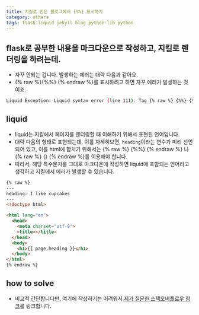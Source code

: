 ```yaml
---
title: 지킬로 만든 블로그에서 {%%} 표시하기
category: others
tags: flask liquid jekyll blog python-lib python 
---
```


## flask로 공부한 내용을 마크다운으로 작성하고, 지킬로 렌더링을 하려는데.

- 자꾸 안되는 겁니다. 발생하는 에러는 대략 다음과 같아요. 
- {% raw %}{%%} {% endraw %}를 표시하려고 하면 자꾸 에러가 발생하는 것이죠. 

```bash
Liquid Exception: Liquid syntax error (line 111): Tag {% raw %} {%%} {% endraw %} was not properly terminated with regexp: /\%\}/ in /Users/frhyme/frhyme.github.io/_posts/2018-07-11-flask_study_basic.md
```

## liquid 

- liquid는 지킬에서 페이지를 렌더링할 때 이해하기 위해서 표현된 언어입니다. 
- 대략 다음의 형태로 표현되는데, 이를 자세히보면, `heading`이라는 변수가 미리 선언되어 있고, 이를 html에 합치기 위해서는 {% raw %} {%%} {% endraw %} 나 {% raw %} {} {% endraw %}를 이용해야 합니다. 
- 따라서, 해당 특수문자를 그대로 마크다운에 작성하면 liquid에 포함되는 언어라고 생각하고 지킬에서 에러가 발생할 수 있습니다. 

```html 
{% raw %}
---
heading: I like cupcakes
---
<!doctype html>

<html lang="en">
  <head>
    <meta charset="utf-8">
    <title></title>
  </head>
  <body>
    <h1>{{ page.heading }}</h1>
  </body>
</html>
{% endraw %}
```

## how to solve 

- 비교적 간단합니다만, 여기에 작성하기는 어려워서 [제가 질문한 스택오버플로우 링크](https://stackoverflow.com/questions/51372587/how-can-i-render-of-markdown-in-jekyll/51372642#51372642)를 링크합니다. 


